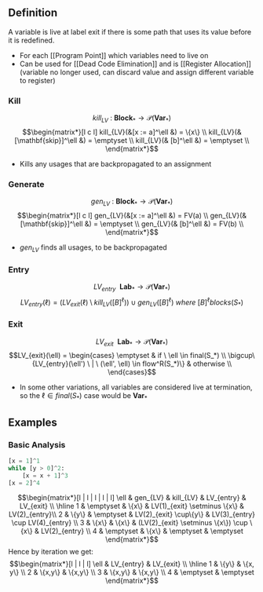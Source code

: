 ## Definition
A variable is live at label exit if there is some path that uses its value before it is redefined.
- For each [[Program Point]] which variables need to live on
- Can be used for [[Dead Code Elimination]] and is [[Register Allocation]] (variable no longer used, can discard value and assign different variable to register)

### Kill
$$kill_{LV} \ : \ \mathbf{Block}_* \to \mathcal{P}(\mathbf{Var}_*)$$
$$\begin{matrix*}[l c l]
kill_{LV}(&[x := a]^\ell &) = \{x\} \\
kill_{LV}(& [\mathbf{skip}]^\ell &) = \emptyset \\
kill_{LV}(& [b]^\ell &) = \emptyset \\
\end{matrix*}$$
- Kills any usages that are backpropagated to an assignment
### Generate
$$gen_{LV} \ : \ \mathbf{Block}_* \to \mathcal{P}(\mathbf{Var}_*)$$
$$\begin{matrix*}[l c l]
gen_{LV}(&[x := a]^\ell &) = FV(a) \\
gen_{LV}(& [\mathbf{skip}]^\ell &) = \emptyset \\
gen_{LV}(& [b]^\ell &) = FV(b) \\
\end{matrix*}$$
- $gen_{LV}$ finds all usages, to be backpropagated

### Entry
$$LV_{entry} \: \ \mathbf{Lab}_* \to \mathcal{P}(\mathbf{Var}_*)$$
$$LV_{entry}(\ell) = (LV_{exit}(\ell) \setminus kill_{LV}([B]^\ell)) \cup gen_{LV}([B]^\ell) \ where \ [B]^\ell blocks(S_*)$$
### Exit
$$LV_{exit} \: \ \mathbf{Lab}_* \to \mathcal{P}(\mathbf{Var}_*)$$
$$LV_{exit}(\ell) = \begin{cases}
\emptyset & if \ \ell \in final(S_*) \\
\bigcup\{LV_{entry}(\ell') \ | \ (\ell', \ell) \in flow^R(S_*)\} & otherwise \\
\end{cases}$$
- In some other variations, all variables are considered live at termination, so the $\ell \in final(S_*)$ case would be $\mathbf{Var}_*$

## Examples
### Basic Analysis
```python
[x = 1]^1
while [y > 0]^2:
	[x = x + 1]^3
[x = 2]^4
```
$$\begin{matrix*}[l | l | l | l | l] 
\ell & gen_{LV} & kill_{LV} & LV_{entry} & LV_{exit} \\
\hline
1 & \emptyset & \{x\} & LV(1)_{exit} \setminus \{x\} & LV(2)_{entry}\\
2 & \{y\} & \emptyset & LV(2)_{exit} \cup\{y\} & LV(3)_{entry} \cup LV(4)_{entry} \\
3 & \{x\} & \{x\} & (LV(2)_{exit} \setminus \{x\}) \cup \{x\} & LV(2)_{entry} \\
4 & \emptyset & \{x\} & \emptyset & \emptyset
\end{matrix*}$$
Hence by iteration we get:
$$\begin{matrix*}[l | l | l]
\ell & LV_{entry} & LV_{exit} \\
\hline
1 & \{y\} & \{x, y\} \\
2 & \{x,y\} & \{x,y\} \\
3 & \{x,y\} & \{x,y\} \\
4 & \emptyset & \emptyset
\end{matrix*}$$
